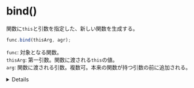 # bind()

関数に`this`と引数を指定した、新しい関数を生成する。

```javascript
func.bind(thisArg, agr);
```

`func`: 対象となる関数。<br />
`thisArg`: 第一引数。関数に渡される`this`の値。<br />
`arg`: 関数に渡される引数。複数可。本来の関数が持つ引数の前に追加される。

<details>

### `this`を渡す

```javascript
this.text = 'this text';

const obj = {
  text: 'obj text',
  getText() {
    return this.text;
  },
};

console.dir(obj.getText); // => Function: getText
console.log(obj.getTest()); // obj text

const bindGetText = obj.getText.bind(this);
console.dir(bindGetText); // => Function: bound getText
console.log(bindGetText()); // => this text
```

### 引数を渡す

```javascript
const myFunc = (agr, agr2, agr3, agr4) => {
  console.log(agr, agr2, agr3, agr4);
};

const bindFunc = myFunc.bind(null, 'bindAgr', 'bindAgr2');

bindFunc('Agr', 'Agr2'); // => bindAgr bindAgr2 Agr Agr2
```

</details>
